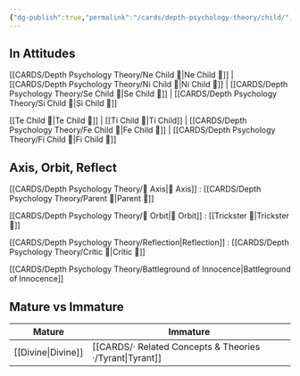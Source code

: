 ```yaml
---
{"dg-publish":true,"permalink":"/cards/depth-psychology-theory/child/","created":"2023-01-05T14:31:26.323+01:00","updated":"2023-03-09T10:20:08.871+01:00"}
---
```



## In Attitudes

[[CARDS/Depth Psychology Theory/Ne Child 🧒\|Ne Child 🧒]] | [[CARDS/Depth Psychology Theory/Ni Child 🧒\|Ni Child 🧒]] | [[CARDS/Depth Psychology Theory/Se Child 🧒\|Se Child 🧒]] | [[CARDS/Depth Psychology Theory/Si Child 🧒\|Si Child 🧒]]

[[Te Child 🧒\|Te Child 🧒]] | [[Ti Child 🧒\|Ti Child]] | [[CARDS/Depth Psychology Theory/Fe Child 🧒\|Fe Child 🧒]] | [[CARDS/Depth Psychology Theory/Fi Child 🧒\|Fi Child 🧒]]

## Axis, Orbit, Reflect

[[CARDS/Depth Psychology Theory/🧲 Axis\|🧲 Axis]] : [[CARDS/Depth Psychology Theory/Parent 🤨\|Parent 🤨]]

[[CARDS/Depth Psychology Theory/🔄 Orbit\|🔄 Orbit]] : [[Trickster 🤡\|Trickster 🤡]]

[[CARDS/Depth Psychology Theory/Reflection\|Reflection]] : [[CARDS/Depth Psychology Theory/Critic 🤔\|Critic 🤔]]

[[CARDS/Depth Psychology Theory/Battleground of Innocence\|Battleground of Innocence]]

## Mature vs Immature

| Mature | Immature |
| -------- | --------- | 
| [[Divine\|Divine]]   | [[CARDS/· Related Concepts & Theories ·/Tyrant\|Tyrant]]  |  
